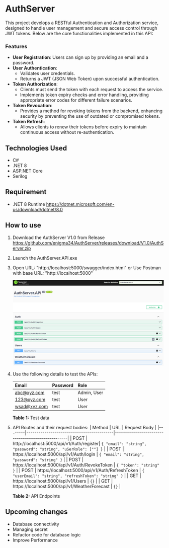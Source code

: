 # AuthServer
This project develops a RESTful Authentication and Authorization service, designed to handle user management and secure access control through JWT tokens. Below are the core functionalities implemented in this API:
### Features

- **User Registration**: Users can sign up by providing an email and a password.
- **User Authentication**:
  - Validates user credentials.
  - Returns a JWT (JSON Web Token) upon successful authentication.
- **Token Authorization**:
  - Clients must send the token with each request to access the service.
  - Implements token expiry checks and error handling, providing appropriate error codes for different failure scenarios.
- **Token Revocation**:
  - Provides a method for revoking tokens from the backend, enhancing security by preventing the use of outdated or compromised tokens.
- **Token Refresh**:
  - Allows clients to renew their tokens before expiry to maintain continuous access without re-authentication.
 
 ## Technologies Used
* C#
* .NET 8
* ASP.NET Core
* Serilog

## Requirement
* .NET 8 Runtime <https://dotnet.microsoft.com/en-us/download/dotnet/8.0>

## How to use
1. Download the AuthServer V1.0 from Release <https://github.com/enigma34/AuthServer/releases/download/V1.0/AuthServer.zip>
2. Launch the AuthServer.API.exe
3. Open URL: "http://localhost:5000/swagger/index.html" or Use Postman with base URL: "http://localhost:5000"
   
   ![List of APIs in Swagger ready to tes](Images/SS.png "Ready to run")
   
5. Use the following details to test the APIs: 

    | Email  | Password |  Role |
    | ----- | -------- | -------- |
    | abc@xyz.com | test |  Admin, User |
    | 123@xyz.com | test |  User |
    | wsad@xyz.com | test |  User |
    
    **Table 1:** Test data
6. API Routes and their request bodies:
    | Method | URL                                       | Request Body                                      |
    |--------|-------------------------------------------|---------------------------------------------------|
    | POST   | http://localhost:5000/api/v1/Auth/register| `{ "email": "string", "password": "string", "uSerRole": [""] }` |
    | POST   | https://localhost:5000/api/v1/Auth/login  | `{ "email": "string", "password": "string" }`     |
    | POST   | https://localhost:5000/api/v1/Auth/RevokeToken | `{ "token": "string" }`                           |
    | POST   | https://localhost:5000/api/v1/Auth/RefreshToken | `{ "userEmail": "string", "refreshToken": "string" }` |
    | GET    | https://localhost:5000/api/v1/Users       | `{}`                                              |
    | GET    | https://localhost:5000/api/v1/WeatherForecast | `{}`                                              |

    **Table 2:** API Endpoints

## Upcoming changes
* Database connectivity
* Managing secret
* Refactor code for database logic
* Improve Performance   
